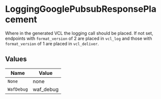# LoggingGooglePubsubResponsePlacement

Where in the generated VCL the logging call should be placed. If not set, endpoints with `format_version` of 2 are placed in `vcl_log` and those with `format_version` of 1 are placed in `vcl_deliver`.



## Values

| Name       | Value      |
| ---------- | ---------- |
| `None`     | none       |
| `WafDebug` | waf_debug  |